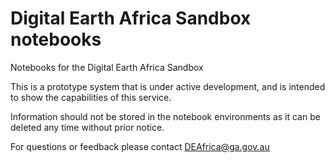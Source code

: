 # Digital Earth Africa Sandbox notebooks
Notebooks for the Digital Earth Africa Sandbox

This is a prototype system that is under active development, and is intended to show the capabilities of this service.

Information should not be stored in the notebook environments as it can be deleted any time without prior notice.

For questions or feedback please contact DEAfrica@ga.gov.au 
